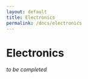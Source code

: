 ```yaml
---
layout: default
title: Electronics
permalink: /docs/electronics
---
```


# Electronics 

*to be completed*